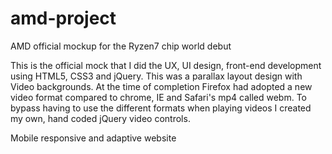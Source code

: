 # amd-project
AMD official mockup for the Ryzen7 chip world debut

This is the official mock that I did the UX, UI design, front-end development using HTML5, CSS3 and jQuery.  This was a parallax layout design with Video backgrounds.  At the time of completion Firefox had adopted a new video format compared to chrome, IE and Safari's mp4 called webm.  To bypass having to use the different formats when playing videos I created my own, hand coded jQuery video controls.

Mobile responsive and adaptive website
